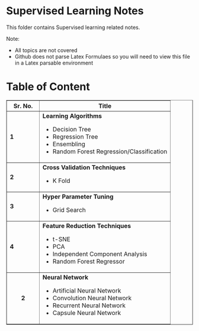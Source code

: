 # Supervised Learning Notes

This folder contains Supervised learning related notes.

Note: 

- All topics are not covered
- Github does not parse Latex Formulaes so you will need to view this file in a Latex parsable environment



# Table of Content

<table width=100% border=1 cellpadding="10" cellspacing="1">
<colgroup>
</colgroup>
<thead>
  <tr>
    <th width=20%><center>Sr. No.</center></th>
    <th width=80%>Title</th>
  </tr>
</thead>
<tbody>
	<tr>
    <td><b>1</b></td>
    <td><b>Learning Algorithms</b>
      <ul>
        <li>Decision Tree</li>
        <li>Regression Tree</li>
        <li>Ensembling</li>
        <li>Random Forest Regression/Classification</li>
      </ul>
    </td>
  </tr>
  <tr>
    <td><b>2</b></td>
    <td><b>Cross Validation Techniques</b>
      <ul>
        <li>K Fold</li>
      </ul>
    </td>
  </tr>
  <tr>
    <td><b>3</b></td>
    <td><b>Hyper Parameter Tuning</b>
      <ul>
        <li>Grid Search</li>
      </ul>
    </td>
  </tr>
  <tr>
    <td><b>4</b></td>
    <td><b>Feature Reduction Techniques</b>
      <ul>
        <li>t-SNE</li>
        <li>PCA</li>
        <li>Independent Component Analysis</li>
        <li>Random Forest Regressor</li>
      </ul>
    </td>
  </tr>
  <tr>
    <td><center><b>2</b></center></td>
    <td><b>Neural Network</b>
    <ul>
        <li>Artificial Neural Network</li>
        <li>Convolution Neural Network</li>
        <li>Recurrent Neural Network</li>
        <li>Capsule Neural Network</li>
      </ul>
    </td>
  </tr>
</tbody>
</table>